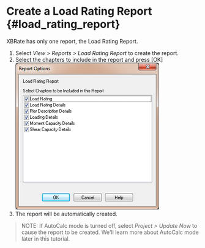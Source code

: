 Create a Load Rating Report {#load_rating_report}
======================================
XBRate has only one report, the Load Rating Report. 


1. Select *View > Reports > Load Rating Report* to create the report.
2. Select the chapters to include in the report and press [OK] ![](ReportOptions.png)
3. The report will be automatically created.


> NOTE: If AutoCalc mode is turned off, select *Project > Update Now* to cause the report to be created. We'll learn more about AutoCalc mode later in this tutorial.